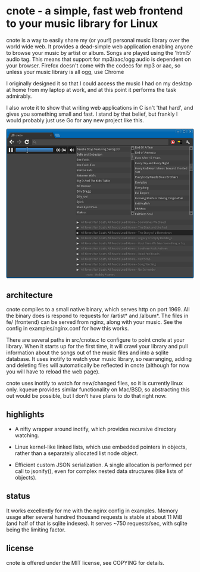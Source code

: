 cnote - a simple, fast web frontend to your music library for Linux
===================================================================

cnote is a way to easily share my (or your!) personal music library
over the world wide web.  It provides a dead-simple web application
enabling anyone to browse your music by artist or album.  Songs are
played using the 'html5' audio tag.  This means that support for
mp3/aac/ogg audio is dependent on your browser.  Firefox doesn't come
with the codecs for mp3 or aac, so unless your music library is all
ogg, use Chrome

I originally designed it so that I could access the music I had on my
desktop at home from my laptop at work, and at this point it performs
the task admirably.

I also wrote it to show that writing web applications in C isn't 'that
hard', and gives you something small and fast.  I stand by that
belief, but frankly I would probably just use Go for any new project
like this.


![cnote in chrome](https://github.com/bpowers/cnote/raw/master/doc/cnote_in_use.png "cnote in Chrome")

architecture
------------

cnote compiles to a small native binary, which serves http on port
1969. All the binary does is respond to requests for /artist* and
/album*.  The files in fe/ (frontend) can be served from nginx, along
with your music.  See the config in examples/nginx.conf for how this
works.

There are several paths in src/cnote.c to configure to point cnote at
your library.  When it starts up for the first time, it will crawl
your library and pull information about the songs out of the music
files and into a sqlite database.  It uses inotify to watch your music
library, so rearranging, adding and deleting files will automatically
be reflected in cnote (although for now you will have to reload the
web page).

cnote uses inotify to watch for new/changed files, so it is currently
linux only.  kqueue provides similar functionality on Mac/BSD, so
abstracting this out would be possible, but I don't have plans to do
that right now.


highlights
----------

- A nifty wrapper around inotify, which provides recursive directory
  watching.

- Linux kernel-like linked lists, which use embedded pointers in
  objects, rather than a separately allocated list node object.

- Efficient custom JSON serialization.  A single allocation is
  performed per call to jsonify(), even for complex nested data
  structures (like lists of objects).


status
------

It works excellently for me with the nginx config in examples.  Memory
usage after several hundred thousand requests is stable at about 11
MiB (and half of that is sqlite indexes).  It serves ~750
requests/sec, with sqlite being the limiting factor.


license
-------

cnote is offered under the MIT license, see COPYING for details.
